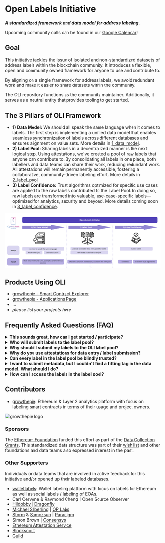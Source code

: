 # Open Labels Initiative
***A standardized framework and data model for address labeling.***

Upcoming community calls can be found in our [Google Calendar](https://calendar.google.com/calendar/u/3?cid=MmQ0MzYxNzQ3ZGFiY2M3ZDJkZjk0NjZiYmY3MmNmZDUwZTNjMjE2OTQ4YzgyNmI4OTBmYjYyN2VmNGRjNjQ4OEBncm91cC5jYWxlbmRhci5nb29nbGUuY29t)!

## Goal
This initiative tackles the issue of isolated and non-standardized datasets of address labels within the blockchain community. It introduces a flexible, open and community owned framework for anyone to use and contribute to. 

By aligning on a single framework for address labels, we avoid redundant work and make it easier to share datasets within the community.

The OLI repository functions as the community maintainer. Additionally, it serves as a neutral entity that provides tooling to get started.

## The 3 Pillars of OLI Framework
  - **1) Data Model:** We should all speak the same language when it comes to labels. The first step is implementing a unified data model that enables seamless synchronization of labels across different databases and ensures alignment on value sets. More details in [1_data_model](/1_data_model/README.md).
  - **2) Label Pool:** Sharing labels in a decentralized manner is the next logical step. Using attestations, we've created a pool of raw labels that anyone can contribute to. By consolidating all labels in one place, both labellers and data teams can share their work, reducing redundant work. All attestations will remain permanently accessible, fostering a collaborative, community-driven labeling effort. More details in [2_label_pool](/2_label_pool/README.md)
  - **3) Label Confidence:** Trust algorithms optimized for specific use cases are applied to the raw labels contributed to the Label Pool. In doing so, raw labels are transformed into valuable, use-case-specific labels—optimized for analytics, security and beyond. More details coming soon in [3_label_confidence](/3_label_confidence/README.md).

![OLI pillars](src/images/oli_pillars.png)

## Products Using OLI
- [growthepie - Smart Contract Explorer](https://labels.growthepie.xyz/)
- [growthepie - Applications Page](https://www.growthepie.xyz/applications)
- ...
- *please list your projects here*


## Frequently Asked Questions (FAQ)

<details>
  <summary><strong>This sounds great, how can I get started / participate?</strong></summary>

  Great to hear! To stay updated on the latest happenings, feel free to join our [monthly OLI calls](https://calendar.google.com/calendar/u/3?cid=MmQ0MzYxNzQ3ZGFiY2M3ZDJkZjk0NjZiYmY3MmNmZDUwZTNjMjE2OTQ4YzgyNmI4OTBmYjYyN2VmNGRjNjQ4OEBncm91cC5jYWxlbmRhci5nb29nbGUuY29t). You can also start submitting labels through our [frontend](https://www.openlabelsinitiative.org/attest) or by using one of our [bulk attestation scripts](2_label_pool/tooling_write/). If you’re just interested in reading labels from the label pool, you can access them via a [GraphQL endpoints](2_label_pool/tooling_read/graphql_python).

</details>

<details>
  <summary><strong>Who will submit labels to the label pool?</strong></summary>

  We identified three core user groups among label submitters, which primarily differ in the volume of labels they contribute.

| Submitter                | Volume        | Description | Entry method
  |------------------------|--------------------|-------------|------------
  | **High-volume labelers** | High (1000+)       | Data teams & indexing companies that have automated and highly optimized scripts running to label a high number of smart contracts. | Automated via data-pipelines |
  | **Casual labelers**      | Medium (5-1000)    | Individuals who have a set of labels they want to submit. Could be analysts collecting labels manually or dApp teams that deployed multiple contracts and want to share metadata. | CSV/JSON upload |
  | **Single labelers**      | Low (1-5)         | Individuals submitting a very small amount of labels, usually smart contract deployers who want to make metadata on their smart contract available. | Frontend with dropdowns |

</details>

<details>
  <summary><strong>Why should I submit my labels to the OLI label pool?</strong></summary>

  This is a public, open initiative designed to break down data silos and empower everyone with higher-quality labels. The more people who contribute, the higher the quality of the labels—and the more possibilities they unlock.

  While OLI itself will not sponsor participants, we aim to maintain complete transparency about the number of labels contributed by different teams and individuals. This transparency can serve as a qualifying factor for public goods funding rounds such as Gitcoin, Optimism Retro Funding, Octant, and many more.

</details>

<details>
  <summary><strong>Why do you use attestations for data entry / label submission?</strong></summary>

  Attestations are a powerful tool for standardizing data entry while cryptographically verifying who submitted each label. This enables anyone to build robust trust algorithms that boost confidence in the submitted labels.

</details>

<details>
  <summary><strong>Can every label in the label pool be blindly trusted?</strong></summary>

  No. Currently, these labels are raw and haven't undergone any additional trust verification. A straightforward trust layer involves relying solely on labels submitted by verified, whitelisted entities — a process made easy since every label is associated with an attestation. Looking ahead, we plan to develop trust algorithms tailored to specific use cases. All future tools related to this will be made available [here](3_label_confidence).

</details>

<details>
  <summary><strong>I want to submit metadata, but I couldn't find a fitting tag in the data model. What should I do?</strong></summary>

  Great! Simply open a pull request to our [tag_definitions.yml](1_data_model/tags/tag_definitions.yml) file in this repository and include an explanation for why this tag should be added to OLI. We'll periodically review all new tags and incorporate them into the schema.

</details>

<details>
  <summary><strong>How can I access the labels in the label pool?</strong></summary>

  Currently, the Ethereum Attestation Service offers a great [GraphQL endpoint](2_label_pool/tooling_read/graphql_python) for querying attestations. In the future, we will also have public datasets available on BigQuery (WIP).

</details>

## Contributors
- [growthepie](https://www.growthepie.xyz/): Ethereum & Layer 2 analytics platform with focus on labeling smart contracts in terms of their usage and project owners.

<img src="https://i.ibb.co/54W8j8K/Group-165.png" alt="growthepie logo" width="300">

### Sponsors

The [Ethereum Foundation](https://ethereum.foundation/) funded this effort as part of the [Data Collection Grants](https://esp.ethereum.foundation/data-collection-grants). This standardized data structure was part of their [wish list](https://notes.ethereum.org/@drigolvc/DataCollectionWishlist) and other foundations and data teams also expressed interest in the past.

### Other Supporters
Individuals or data teams that are involved in active feedback for this initiative and/or opened up their labeled databases.

- [walletlabels](https://www.walletlabels.xyz/): Wallet labeling platform with focus on labels for Ethereum as well as social labels / labeling of EOAs.
- [Carl Cervone](https://github.com/ccerv1) & [Raymond Cheng](https://github.com/ryscheng) | [Open Source Observer](https://github.com/opensource-observer)
- [Hildobby](https://x.com/hildobby_) | [Dragonfly](https://x.com/dragonfly_xyz)
- [Michael Silberling](https://github.com/MSilb7) | [OP Labs](https://www.oplabs.co/)
- [Storm](https://github.com/sslivkoff) & [Samczsun](https://github.com/samczsun/) | [Paradigm](https://www.paradigm.xyz/)
- Simon Brown | [Consensys](https://consensys.io/)
- [Ethereum Attestation Service](https://attest.org/)
- [Blockscout](https://www.blockscout.com/)
- [Guild](https://guild.xyz/)
